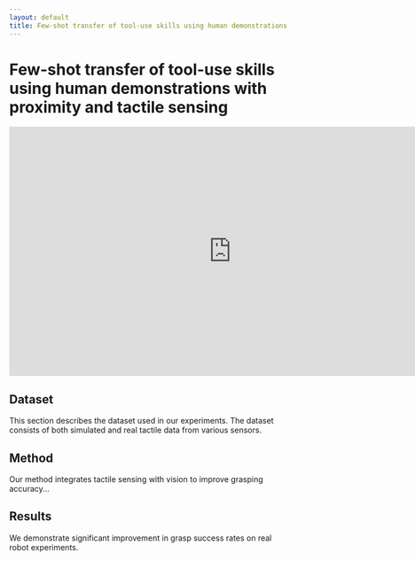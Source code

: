 ```yaml
---
layout: default
title: Few-shot transfer of tool-use skills using human demonstrations with proximity and tactile sensing
---
```


<style>
/* Make the banner white */
.page-header {
  background-color: white !important;
}
.project-name,
.project-tagline {
  color: black !important;
}

/* Hide the "View on GitHub" button */
.github-corner {
  display: none !important;
}
</style>

# Few-shot transfer of tool-use skills using human demonstrations with proximity and tactile sensing

<!-- Embed a YouTube video -->
<iframe width="800" height="450" src="https://www.youtube.com/watch?v=zP4JvHaCWHk&t=11s" frameborder="0" allowfullscreen></iframe>

## Dataset

This section describes the dataset used in our experiments. The dataset consists of both simulated and real tactile data from various sensors.

## Method

Our method integrates tactile sensing with vision to improve grasping accuracy...

## Results

We demonstrate significant improvement in grasp success rates on real robot experiments.
